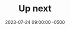 ---
date: 2023-07-24 09:00:00 -0500
title: "Up next"
summary: "Where to go after creating a functional prototype"
guide: hcd-design-operations
primary_image: hcd-design-operations
---